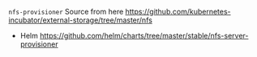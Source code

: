 `nfs-provisioner`
Source from here 
https://github.com/kubernetes-incubator/external-storage/tree/master/nfs

+ Helm 
https://github.com/helm/charts/tree/master/stable/nfs-server-provisioner